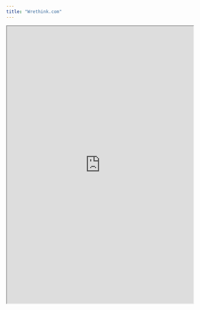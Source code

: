 ```yaml
---
title: "Wrethink.com"
---
```



<iframe height="750" width="100%" src="https://ewelton.github.io/ktest/wiki.html#Wrethink.com"></iframe>
